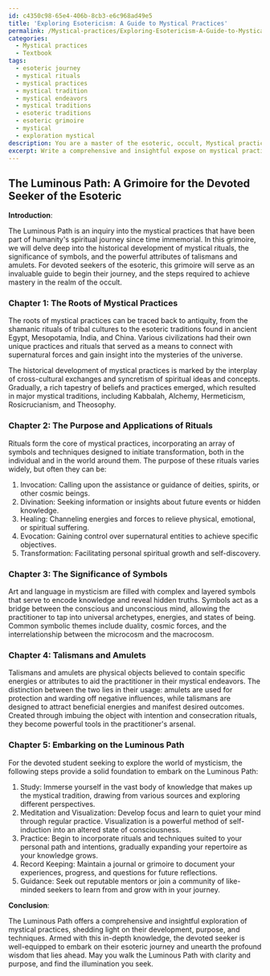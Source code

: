 ```yaml
---
id: c4350c98-65e4-406b-8cb3-e6c968ad49e5
title: 'Exploring Esotericism: A Guide to Mystical Practices'
permalink: /Mystical-practices/Exploring-Esotericism-A-Guide-to-Mystical-Practices/
categories:
  - Mystical practices
  - Textbook
tags:
  - esoteric journey
  - mystical rituals
  - mystical practices
  - mystical tradition
  - mystical endeavors
  - mystical traditions
  - esoteric traditions
  - esoteric grimoire
  - mystical
  - exploration mystical
description: You are a master of the esoteric, occult, Mystical practices and education, you have written many textbooks on the subject in ways that provide students with rich and deep understanding of the subject. You are being asked to write textbook-like sections on a topic and you do it with full context, explainability, and reliability in accuracy to the true facts of the topic at hand, in a textbook style that a student would easily be able to learn from, in a rich, engaging, and contextual way. Always include relevant context (such as formulas and history), related concepts, and in a way that someone can gain deep insights from.
excerpt: Write a comprehensive and insightful expose on mystical practices in the form of a grimoire, suitable for students who seek deep understanding in the realm of the occult. Focus on the historical development of mystical practices, the purpose and applications of rituals, the significance of symbols, and the use of talismans and amulets. Also, provide guidance on how a devoted student can begin their journey and steps they must take to achieve mastery. Please ensure the content is safe and ethical while maintaining its informational density and esoteric charm.
---
```


## The Luminous Path: A Grimoire for the Devoted Seeker of the Esoteric

**Introduction**:

The Luminous Path is an inquiry into the mystical practices that have been part of humanity's spiritual journey since time immemorial. In this grimoire, we will delve deep into the historical development of mystical rituals, the significance of symbols, and the powerful attributes of talismans and amulets. For devoted seekers of the esoteric, this grimoire will serve as an invaluable guide to begin their journey, and the steps required to achieve mastery in the realm of the occult.

### Chapter 1: The Roots of Mystical Practices

The roots of mystical practices can be traced back to antiquity, from the shamanic rituals of tribal cultures to the esoteric traditions found in ancient Egypt, Mesopotamia, India, and China. Various civilizations had their own unique practices and rituals that served as a means to connect with supernatural forces and gain insight into the mysteries of the universe. 

The historical development of mystical practices is marked by the interplay of cross-cultural exchanges and syncretism of spiritual ideas and concepts. Gradually, a rich tapestry of beliefs and practices emerged, which resulted in major mystical traditions, including Kabbalah, Alchemy, Hermeticism, Rosicrucianism, and Theosophy.

### Chapter 2: The Purpose and Applications of Rituals

Rituals form the core of mystical practices, incorporating an array of symbols and techniques designed to initiate transformation, both in the individual and in the world around them. The purpose of these rituals varies widely, but often they can be:

1. Invocation: Calling upon the assistance or guidance of deities, spirits, or other cosmic beings.
2. Divination: Seeking information or insights about future events or hidden knowledge.
3. Healing: Channeling energies and forces to relieve physical, emotional, or spiritual suffering.
4. Evocation: Gaining control over supernatural entities to achieve specific objectives.
5. Transformation: Facilitating personal spiritual growth and self-discovery.

### Chapter 3: The Significance of Symbols

Art and language in mysticism are filled with complex and layered symbols that serve to encode knowledge and reveal hidden truths. Symbols act as a bridge between the conscious and unconscious mind, allowing the practitioner to tap into universal archetypes, energies, and states of being. Common symbolic themes include duality, cosmic forces, and the interrelationship between the microcosm and the macrocosm.

### Chapter 4: Talismans and Amulets

Talismans and amulets are physical objects believed to contain specific energies or attributes to aid the practitioner in their mystical endeavors. The distinction between the two lies in their usage: amulets are used for protection and warding off negative influences, while talismans are designed to attract beneficial energies and manifest desired outcomes. Created through imbuing the object with intention and consecration rituals, they become powerful tools in the practitioner's arsenal.

### Chapter 5: Embarking on the Luminous Path

For the devoted student seeking to explore the world of mysticism, the following steps provide a solid foundation to embark on the Luminous Path:

1. Study: Immerse yourself in the vast body of knowledge that makes up the mystical tradition, drawing from various sources and exploring different perspectives.
2. Meditation and Visualization: Develop focus and learn to quiet your mind through regular practice. Visualization is a powerful method of self-induction into an altered state of consciousness.
3. Practice: Begin to incorporate rituals and techniques suited to your personal path and intentions, gradually expanding your repertoire as your knowledge grows.
4. Record Keeping: Maintain a journal or grimoire to document your experiences, progress, and questions for future reflections.
5. Guidance: Seek out reputable mentors or join a community of like-minded seekers to learn from and grow with in your journey.

**Conclusion**:

The Luminous Path offers a comprehensive and insightful exploration of mystical practices, shedding light on their development, purpose, and techniques. Armed with this in-depth knowledge, the devoted seeker is well-equipped to embark on their esoteric journey and unearth the profound wisdom that lies ahead. May you walk the Luminous Path with clarity and purpose, and find the illumination you seek.
